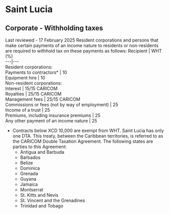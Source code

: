 # Saint Lucia
## Corporate - Withholding taxes
Last reviewed - 17 February 2025
Resident corporations and persons that make certain payments of an income nature to residents or non-residents are required to withhold tax on these payments as follows:
Recipient | WHT (%)  
---|---  
Resident corporations:  
Payments to contractors* | 10  
Equipment hire | 10  
Non-resident corporations:  
Interest | 15/15 CARICOM  
Royalties | 25/15 CARICOM  
Management fees | 25/15 CARICOM  
Commissions or fees (not by way of employment) | 25  
Income of a trust | 25  
Premiums, including insurance premiums | 25  
Any other payment of an income nature | 25  
* Contracts below XCD 10,000 are exempt from WHT.
Saint Lucia has only one DTA. This treaty, between the Caribbean territories, is referred to as the CARICOM Double Taxation Agreement. The following states are parties to this Agreement:
  * Antigua and Barbuda
  * Barbados
  * Belize
  * Dominica
  * Grenada
  * Guyana
  * Jamaica
  * Montserrat
  * St. Kitts and Nevis
  * St. Vincent and the Grenadines
  * Trinidad and Tobago


